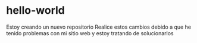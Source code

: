 # hello-world
Estoy creando un nuevo repositorio
Realice estos cambios debido a que he tenido problemas con mi sitio web y estoy tratando de solucionarlos
